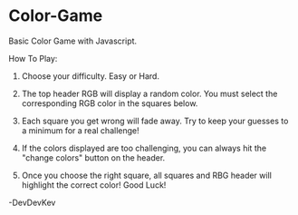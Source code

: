 # Color-Game

Basic Color Game with Javascript.

How To Play:

1. Choose your difficulty. Easy or Hard.

2. The top header RGB will display a random color. You must select the corresponding RGB color in the squares below.

3. Each square you get wrong will fade away. Try to keep your guesses to a minimum for a real challenge!

4. If the colors displayed are too challenging, you can always hit the "change colors" button on the header.

5. Once you choose the right square, all squares and RBG header will highlight the correct color! Good Luck!


-DevDevKev
